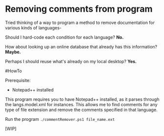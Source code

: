 # Removing comments from program
Tried thinking of a way to program a method to remove documentation for various kinds of languages-

Should I hard-code each condition for each language? **No.**

How about looking up an online database that already has this information? **Maybe.**

Perhaps I should reuse what's already on my local desktop? **Yes.**

#HowTo

Prerequisite:
* Notepad++ installed

This program requires you to have Notepad++ installed, as it parses through the langs.model.xml for instances. This allows me to find comments for any type of file extension and remove the comments specified in that language.

Run the program
`./commentRemover.ps1 file_name.ext`

[WIP]
